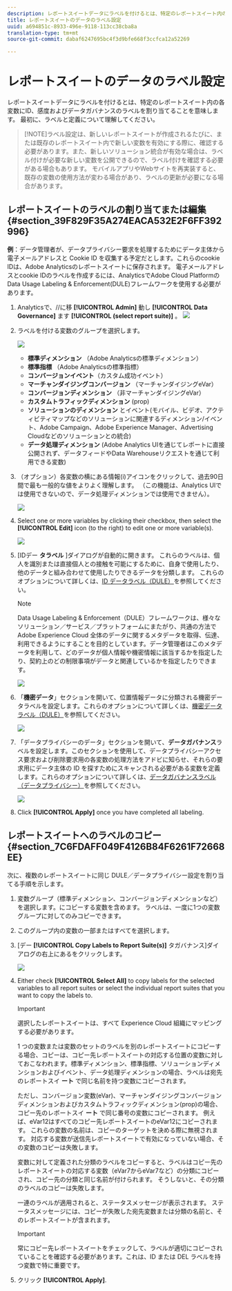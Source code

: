 ```yaml
---
description: レポートスイートデータにラベルを付けるとは、特定のレポートスイート内の各変数にID、感度およびデータガバナンスのラベルを割り当てることを意味します。 最初に、ラベルと定義について理解してください。
title: レポートスイートのデータのラベル設定
uuid: a694851c-8933-496e-9118-113cc38cba8a
translation-type: tm+mt
source-git-commit: dabaf6247695bc4f3d9bfe668f3ccfca12a52269

---
```



# レポートスイートのデータのラベル設定

レポートスイートデータにラベルを付けるとは、特定のレポートスイート内の各変数にID、感度およびデータガバナンスのラベルを割り当てることを意味します。 最初に、ラベルと定義について理解してください。

>[!NOTE]ラベル設定は、新しいレポートスイートが作成されるたびに、または既存のレポートスイート内で新しい変数を有効にする際に、確認する必要があります。また、新しいソリューション統合が有効な場合は、ラベル付けが必要な新しい変数を公開できるので、ラベル付けを確認する必要がある場合もあります。 モバイルアプリやWebサイトを再実装すると、既存の変数の使用方法が変わる場合があり、ラベルの更新が必要になる場合があります。

## レポートスイートのラベルの割り当てまたは編集 {#section_39F829F35A274EACA532E2F6FF392996}

**例**：データ管理者が、データプライバシー要求を処理するためにデータ主体から電子メールアドレスと Cookie ID を収集する予定だとします。これらのcookie IDは、Adobe Analyticsのレポートスイートに保存されます。 電子メールアドレスとcookie IDのラベルを作成するには、AnalyticsでAdobe Cloud PlatformのData Usage Labeling &amp; Enforcement(DULE)フレームワークを使用する必要があります。

1. Analyticsで、//に移 **[!UICONTROL Admin]** 動し **[!UICONTROL Data Governance]** ます **[!UICONTROL (select report suite)]** 。 ![](assets/privacy_rs_settings.png)

1. ラベルを付ける変数のグループを選択します。

   ![](assets/variables.png)

   * **標準ディメンション** （Adobe Analyticsの標準ディメンション）
   * **標準指標** （Adobe Analyticsの標準指標）
   * **コンバージョンイベント**（カスタム成功イベント）
   * **マーチャンダイジングコンバージョン** （マーチャンダイジングeVar）
   * **コンバージョンディメンション** （非マーチャンダイジングeVar）
   * **カスタムトラフィックディメンション** (prop)
   * **ソリューションのディメンション** とイベント(モバイル、ビデオ、アクティビティマップなどのソリューションに関連するディメンション/イベント、Adobe Campaign、Adobe Experience Manager、Advertising Cloudなどのソリューションとの統合)
   * **データ処理ディメンション** (Adobe Analytics UIを通じてレポートに直接公開されず、データフィードやData Warehouseリクエストを通じて利用できる変数)

1. （オプション）各変数の横にある情報(i)アイコンをクリックして、過去90日間で最も一般的な値をよりよく理解します。 （この機能は、Analytics UIでは使用できないので、データ処理ディメンションでは使用できません）。

   ![](assets/info.png)

1. Select one or more variables by clicking their checkbox, then select the **[!UICONTROL Edit]** icon (to the right) to edit one or more variable(s).

   ![](assets/edit.png)

1. [IDデー **タラベル** ]ダイアログが自動的に開きます。 これらのラベルは、個人を識別または直接個人との接触を可能にするために、自身で使用したり、他のデータと組み合わせて使用したりできるデータを分類します。 これらのオプションについて詳しくは、[ID データラベル（DULE）](/help/admin/c-data-governance/gdpr-labels.md#identity-data-labels)を参照してください。

   >[!NOTE]
   >
   >Data Usage Labeling &amp; Enforcement（DULE）フレームワークは、様々なソリューション／サービス／プラットフォームにまたがり、共通の方法で Adobe Experience Cloud 全体のデータに関するメタデータを取得、伝達、利用できるようにすることを目的としています。データ管理者はこのメタデータを利用して、どのデータが個人情報や機密情報に該当するかを指定したり、契約上のどの制限事項がデータと関連しているかを指定したりできます。

   ![](assets/identity_labels.png)

1. 「**機密データ**」セクションを開いて、位置情報データに分類される機密データラベルを設定します。これらのオプションについて詳しくは、[機密データラベル（DULE）](/help/admin/c-data-governance/gdpr-labels.md#sensitive-data-labels)を参照してください。

   ![](assets/sensitive_data.png)

1. 「データプライバシーのデータ」セクションを開いて、**データガバナンス**&#x200B;ラベルを設定します。このセクションを使用して、データプライバシーアクセス要求および削除要求用の各変数の処理方法をアドビに知らせ、それらの要求用にデータ主体の ID を探すためにスキャンされる必要がある変数を定義します。これらのオプションについて詳しくは、[データガバナンスラベル（データプライバシー）](/help/admin/c-data-governance/gdpr-labels.md#data-governance-labels)を参照してください。

   ![](assets/privacy_labels.png)

1. Click **[!UICONTROL Apply]** once you have completed all labeling.

## レポートスイートへのラベルのコピー {#section_7C6FDAFF049F4126B84F6261F72668EE}

次に、複数のレポートスイートに同じ DULE／データプライバシー設定を割り当てる手順を示します。

1. 変数グループ（標準ディメンション、コンバージョンディメンションなど）を選択します。にコピーする変数を含めます。 ラベルは、一度に1つの変数グループに対してのみコピーできます。
1. このグループ内の変数の一部またはすべてを選択します。
1. [デー **[!UICONTROL Copy Labels to Report Suite(s)]** タガバナンス]ダイアログの右上にあるをクリックします。

   ![](assets/apply_as_template.png)

1. Either check **[!UICONTROL Select All]** to copy labels for the selected variables to all report suites or select the individual report suites that you want to copy the labels to.

   >[!IMPORTANT]
   >
   >選択したレポートスイートは、すべて Experience Cloud 組織にマッピングする必要があります。

   1 つの変数または変数のセットのラベルを別のレポートスイートにコピーする場合、コピーは、コピー先レポートスイートの対応する位置の変数に対しておこなわれます。標準ディメンション、標準指標、ソリューションディメンションおよびイベント、データ処理ディメンションの場合、ラベルは宛先のレポートスイ **ート** で同じ名前を持つ変数にコピーされます。

   ただし、コンバージョン変数(eVar)、マーチャンダイジングコンバージョンディメンションおよびカスタムトラフィックディメンション(prop)の場合、コピー先のレポートスイ **ート** で同じ番号の変数にコピーされます。 例えば、eVar12はすべてのコピー先レポートスイートのeVar12にコピーされます。 これらの変数の名前は、コピーのターゲットを決める際に無視されます。 対応する変数が送信先レポートスイートで有効になっていない場合、その変数のコピーは失敗します。

   変数に対して定義された分類のラベルをコピーすると、ラベルはコピー先のレポートスイートの対応する変数（eVar7からeVar7など）の分類にコピーされ、コピー先の分類と同じ名前が付けられます。 そうしないと、その分類のラベルのコピーは失敗します。

   一連のラベルが適用されると、ステータスメッセージが表示されます。 ステータスメッセージには、コピーが失敗した宛先変数または分類の名前と、そのレポートスイートが含まれます。

   >[!IMPORTANT]
   >
   >常にコピー先レポートスイートをチェックして、ラベルが適切にコピーされていることを確認する必要があります。これは、ID または DEL ラベルを持つ変数で特に重要です。

1. クリック **[!UICONTROL Apply]**.

